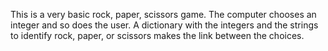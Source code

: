 This is a very basic rock, paper, scissors game. The computer chooses an integer and so does the user. A dictionary with the integers and the strings to identify rock, paper, or scissors makes the link between the choices.